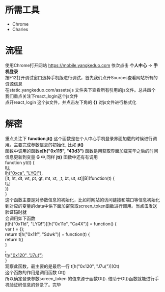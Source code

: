 # 所需工具
  - Chrome
  - Charles
# 流程
使用Chrome打开网站 https://mobile.yangkeduo.com 依次点击 **个人中心** -> **手机登录**<br> 
按F12打开调试窗口选择手机版进行调试，首先我们点开Sources查看网站所有的资源信息<br> 
在static.yangkeduo.com/assets/js 文件夹下查看所有引用的js文件。总共四个<br> 
我们重点关注下react_login这个js文件<br> 
点开react_login 这个js文件，并点击左下角的 **{}** 对js文件进行格式化<br> 
# 解密
重点关注下 **function jt()** 这个函数是在个人中心手机登录界面加载的时候进行调用。主要完成参数信息的初始化, 比如 **jt()** <br> 
函数中调用的函数**e[h("0x115", "43d3")** 函数是用获取界面加载完毕之后的时间信息更新到变量 **G** 中,同样 **jt()** 函数中还有有调用<br>
function yt(t) {<br>
    l[U](t),<br>
    l[h("0xca", "LYQ!")](),<br>
    [lt, ht, dt, wt, pt, gt, mt, xt, _t, bt, ut, st][B](function(t) {<br>
    t[U]()<br>
    })<br>
    }<br>
这个函数主要是对参数信息的初始化，比如将网站的访问链接和端口等信息初始化到对应的变量的data中供下面加密获取screen_token函数进行调用。当点击发送验证码时就<br>
会调用如下函数<br>
jt[h("0x11d", "LYQ!")][h("0x11e", "Ca4X")] = function() {<br>
              var t = {};<br>
              return t[h("0x11f", "Sdwk")] = function(t) {<br>
                  return t()<br>
              }<br>
              ,<br>
              t[h("0x120", "J7u(")](Ot)<br>
          }<br>
观察此函数，最主要的是最后一行 t[h("0x120", "J7u(")]\(Ot\) <br>
这个函数的作用是调用函数 Ot()<br>
所以确定登录参数screen_token 的值来源于函数Ot().
借助于Ot()函数就能进行手机验证码信息的登录了。完毕
                
    
  
